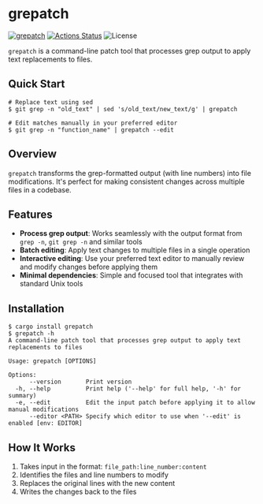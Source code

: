 grepatch
========

[![grepatch](https://img.shields.io/crates/v/grepatch.svg)](https://crates.io/crates/grepatch)
[![Actions Status](https://github.com/sile/grepatch/workflows/CI/badge.svg)](https://github.com/sile/grepatch/actions)
![License](https://img.shields.io/crates/l/grepatch)

`grepatch` is a command-line patch tool that processes grep output to apply text replacements to files.

Quick Start
-----------

```console
# Replace text using sed
$ git grep -n "old_text" | sed 's/old_text/new_text/g' | grepatch

# Edit matches manually in your preferred editor
$ git grep -n "function_name" | grepatch --edit
```

Overview
---------

`grepatch` transforms the grep-formatted output (with line numbers) into file modifications. It's perfect for making consistent changes across multiple files in a codebase.

Features
---------

- **Process grep output**: Works seamlessly with the output format from `grep -n`, `git grep -n` and similar tools
- **Batch editing**: Apply text changes to multiple files in a single operation
- **Interactive editing**: Use your preferred text editor to manually review and modify changes before applying them
- **Minimal dependencies**: Simple and focused tool that integrates with standard Unix tools

Installation
------------

```console
$ cargo install grepatch
$ grepatch -h
A command-line patch tool that processes grep output to apply text replacements to files

Usage: grepatch [OPTIONS]

Options:
      --version       Print version
  -h, --help          Print help ('--help' for full help, '-h' for summary)
  -e, --edit          Edit the input patch before applying it to allow manual modifications
      --editor <PATH> Specify which editor to use when '--edit' is enabled [env: EDITOR]
```

How It Works
------------

1. Takes input in the format: `file_path:line_number:content`
2. Identifies the files and line numbers to modify
3. Replaces the original lines with the new content
4. Writes the changes back to the files


